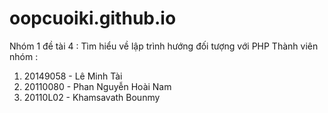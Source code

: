 # oopcuoiki.github.io

Nhóm 1 đề tài 4 : Tìm hiểu về lập trình hướng đối tượng với PHP
  Thành viên nhóm :
1. 20149058 - Lê Minh Tài
2. 20110080 - Phan Nguyễn Hoài Nam
3. 20110L02 - Khamsavath Bounmy
